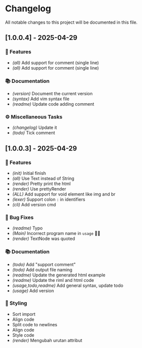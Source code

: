 # Changelog

All notable changes to this project will be documented in this file.

## [1.0.0.4] - 2025-04-29

### 🚀 Features

- *(all)* Add support for comment (single line)
- *(all)* Add support for comment (single line)

### 📚 Documentation

- *(version)* Document the current version
- *(syntax)* Add vim syntax file
- *(readme)* Update code adding comment

### ⚙️ Miscellaneous Tasks

- *(changelog)* Update it
- *(todo)* Tick comment

## [1.0.0.3] - 2025-04-29

### 🚀 Features

- *(init)* Initial finish
- *(all)* Use Text instead of String
- *(render)* Pretty print the html
- *(render)* Use prettyRender
- *(ALL)* Add support for void element like img and br
- *(lexer)* Support colon `:` in identifiers
- *(cli)* Add version cmd

### 🐛 Bug Fixes

- *(readme)* Typo
- *(Main)* Incorrect program name in `usage` 🤦‍♂️
- *(render)* TextNode was quoted

### 📚 Documentation

- *(todo)* Add "support comment"
- *(todo)* Add output file naming
- *(readme)* Update the generated html example
- *(readme)* Update the riml and html code
- *(usage,todo,readme)* Add general syntax, update todo
- *(usage)* Add version

### 🎨 Styling

- Sort import
- Align code
- Split code to newlines
- Align code
- Style code
- *(render)* Mengubah urutan attribut

<!-- generated by git-cliff -->
